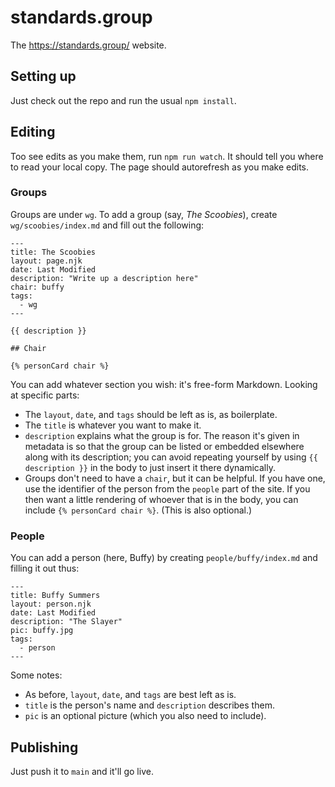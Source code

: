 
# standards.group

The https://standards.group/ website.

## Setting up

Just check out the repo and run the usual `npm install`.

## Editing

Too see edits as you make them, run `npm run watch`. It should tell you where to read your local copy.
The page should autorefresh as you make edits.

### Groups

Groups are under `wg`. To add a group (say, *The Scoobies*), create `wg/scoobies/index.md` and fill out
the following:

```
---
title: The Scoobies
layout: page.njk
date: Last Modified
description: "Write up a description here"
chair: buffy
tags:
  - wg
---

{{ description }}

## Chair

{% personCard chair %}
```

You can add whatever section you wish: it's free-form Markdown. Looking at specific parts:

- The `layout`, `date`, and `tags` should be left as is, as boilerplate.
- The `title` is whatever you want to make it.
- `description` explains what the group is for. The reason it's given in metadata is so that
  the group can be listed or embedded elsewhere along with its description; you can avoid
  repeating yourself by using `{{ description }}` in the body to just insert it there dynamically.
- Groups don't need to have a `chair`, but it can be helpful. If you have one, use the identifier
  of the person from the `people` part of the site. If you then want a little rendering of whoever 
  that is in the body, you can include `{% personCard chair %}`. (This is also optional.)

### People

You can add a person (here, Buffy) by creating `people/buffy/index.md` and filling it out thus:

```
---
title: Buffy Summers
layout: person.njk
date: Last Modified
description: "The Slayer"
pic: buffy.jpg
tags:
  - person
---
```

Some notes:

- As before, `layout`, `date`, and `tags` are best left as is.
- `title` is the person's name and `description` describes them.
- `pic` is an optional picture (which you also need to include).

## Publishing

Just push it to `main` and it'll go live.
